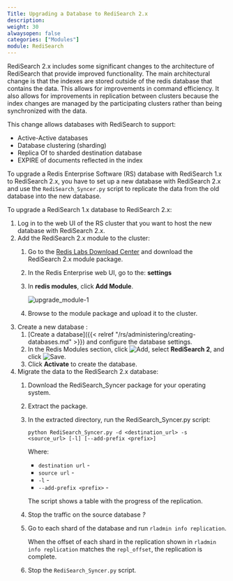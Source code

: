 ```yaml
---
Title: Upgrading a Database to RediSearch 2.x
description:
weight: 30
alwaysopen: false
categories: ["Modules"]
module: RediSearch
---
```

RediSearch 2.x includes some significant changes to the architecture of RediSearch that provide improved functionality.
The main architectural change is that the indexes are stored outside of the redis database that contains the data.
This allows for improvements in command efficiency.
It also allows for improvements in replication between clusters because the index changes are managed by the participating clusters rather than being synchronized with the data.

This change allows databases with RediSearch to support:

- Active-Active databases
- Database clustering (sharding)
- Replica Of to sharded destination database
- EXPIRE of documents reflected in the index

To upgrade a Redis Enterprise Software (RS) database with RediSearch 1.x to RediSearch 2.x, you have to set up a new database with RediSearch 2.x and use the `RediSearch_Syncer.py` script to replicate the data from the old database into the new database.

To upgrade a RediSearch 1.x database to RediSearch 2.x:

1. Log in to the web UI of the RS cluster that you want to host the new database with RediSearch 2.x.
1. Add the RediSearch 2.x module to the cluster:
    1. Go to the [Redis Labs Download Center](https://redislabs.com/download-center/modules/) and download the RediSearch 2.x module package.
    1. In the Redis Enterprise web UI, go to the: **settings**
    1. In **redis modules**, click **Add Module**.

       ![upgrade_module-1](/images/rs/upgrade_module-1.png?width=1600&height=956)

    1. Browse to the module package and upload it to the cluster.
1. Create a new database :
    1. [Create a database]({{< relref "/rs/administering/creating-databases.md" >}}) and configure the database settings.
    1. In the Redis Modules section, click ![Add](/images/rs/icon_add.png#no-click "Add"), select **RediSearch 2**, and click ![Save](/images/rs/icon_save.png#no-click "Save").
    1. Click **Activate** to create the database.
1. Migrate the data to the RediSearch 2.x database:
    1. Download the RediSearch_Syncer package for your operating system.
    1. Extract the package.
    1. In the extracted directory, run the RediSearch_Syncer.py script:

        ```
        python RediSearch_Syncer.py -d <destination_url> -s <source_url> [-l] [--add-prefix <prefix>]
        ```

        Where:

        - `destination url` - 
        - `source url` - 
        - `-l` -
        - `--add-prefix <prefix>` -

        The script shows a table with the progress of the replication.
    
    1. Stop the traffic on the source database *?*
    1. Go to each shard of the database and run `rladmin info replication`.
    
        When the offset of each shard in the replication shown in `rladmin info replication` matches the `repl_offset`,
        the replication is complete.

    1. Stop the `RediSearch_Syncer.py` script.